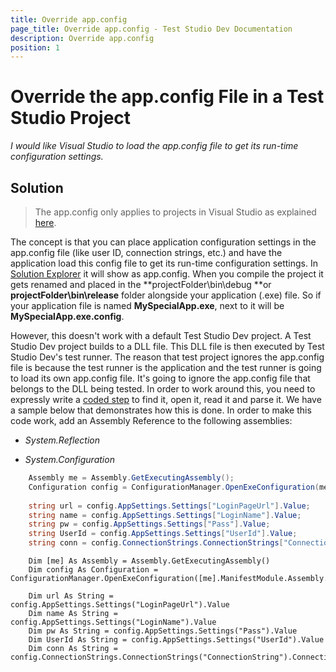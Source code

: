 ```yaml
---
title: Override app.config
page_title: Override app.config - Test Studio Dev Documentation
description: Override app.config
position: 1
---
```

# Override the app.config File in a Test Studio Project

*I would like Visual Studio to load the app.config file to get its run-time configuration settings.*

## Solution

> The app.config only applies to projects in Visual Studio as explained <a href="http://msdn.microsoft.com/en-us/library/a65txexh.aspx" target="_blank">here</a>.

The concept is that you can place application configuration settings in the app.config file (like user ID, connection strings, etc.) and have the application load this config file to get its run-time configuration settings. In <a href="http://msdn.microsoft.com/en-us/library/26k97dbc(v=vs.80).aspx" target="_blank">Solution Explorer</a> it will show as app.config. When you compile the project it gets renamed and placed in the **projectFolder\bin\debug **or **projectFolder\bin\release** folder alongside your application (.exe) file. So if your application file is named **MySpecialApp.exe**, next to it will be **MySpecialApp.exe.config**.
 
However, this doesn't work with a default Test Studio Dev project. A Test Studio Dev project builds to a DLL file. This DLL file is then executed by Test Studio Dev's test runner. The reason that test project ignores the app.config file is because the test runner is the application and the test runner is going to load its own app.config file. It's going to ignore the app.config file that belongs to the DLL being tested. In order to work around this, you need to expressly write a <a href="/code-in-test/features-in-code#Coded-Step" target="_blank">coded step</a> to find it, open it, read it and parse it. We have a sample below that demonstrates how this is done. In order to make this code work, add an Assembly Reference to the following assemblies:

* *System.Reflection*

* *System.Configuration*

````C#
    Assembly me = Assembly.GetExecutingAssembly();
    Configuration config = ConfigurationManager.OpenExeConfiguration(me.ManifestModule.Assembly.Location);
    
    string url = config.AppSettings.Settings["LoginPageUrl"].Value;
    string name = config.AppSettings.Settings["LoginName"].Value;
    string pw = config.AppSettings.Settings["Pass"].Value;
    string UserId = config.AppSettings.Settings["UserId"].Value;
    string conn = config.ConnectionStrings.ConnectionStrings["ConnectionString"].ConnectionString;
````
````VB
    Dim [me] As Assembly = Assembly.GetExecutingAssembly()
    Dim config As Configuration = ConfigurationManager.OpenExeConfiguration([me].ManifestModule.Assembly.Location)
    
    Dim url As String = config.AppSettings.Settings("LoginPageUrl").Value
    Dim name As String = config.AppSettings.Settings("LoginName").Value
    Dim pw As String = config.AppSettings.Settings("Pass").Value
    Dim UserId As String = config.AppSettings.Settings("UserId").Value
    Dim conn As String = config.ConnectionStrings.ConnectionStrings("ConnectionString").ConnectionString
````